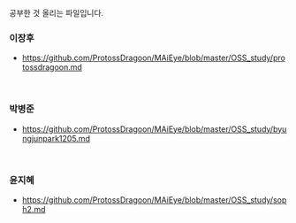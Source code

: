 공부한 것 올리는 파일입니다.

### 이장후
- https://github.com/ProtossDragoon/MAiEye/blob/master/OSS_study/protossdragoon.md

<br>

### 박병준
- https://github.com/ProtossDragoon/MAiEye/blob/master/OSS_study/byungjunpark1205.md

<br>

### 윤지혜
- https://github.com/ProtossDragoon/MAiEye/blob/master/OSS_study/soph2.md
